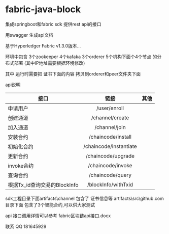 # fabric-java-block
集成springboot和fabric sdk 提供rest api的接口

用swagger 生成api文档

基于Hyperledger Fabric v1.3.0版本...

环境中包含 3个zookeeper 4个kafaka 3个orderer 5个机构下面个4个节点 的分布式部署 (其中IP地址需要根据环境修改)  

其中 运行时需要把 证书下面的内容 拷贝到orderer和peer文件夹下面


api说明

| 接口	        | 链接           | 其他 |
| ------------- |:-------------:| -----:|
| 申请用户 | /user/enroll |  |
| 创建通道 | /channel/create |  |
| 加入通道 | /channel/join |  |
| 安装合约 | /chaincode/install |  |
| 初始化合约 | /chaincode/instantiate |  |
| 更新合约 | /chaincode/upgrade |  |
| invoke合约 | /chaincode/invoke |  |
| 查询合约 | /chaincode/query |  |
| 根据Tx_id查询交易的BlockInfo | /blockInfo/withTxid |  |

sdk工程目录下面artifacts\channel 包含了 证书信息等
              artifacts\src\github.com 目录下面 包含了3个智能合约,可以供大家测试

api 接口调用详情可以参考 fabric区块链api接口.docx

联系 QQ 181645929

